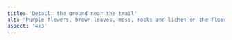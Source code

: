 ```yaml
---
title: 'Detail: the ground near the trail'
alt: 'Purple flowers, brown leaves, moss, rocks and lichen on the floor of the trail'
aspect: '4x3'
---
```

